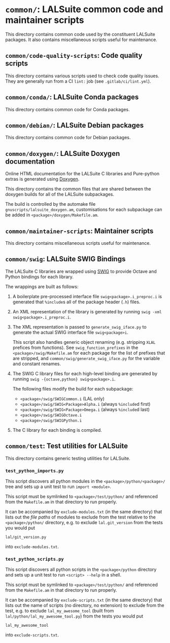 # `common/`: LALSuite common code and maintainer scripts

This directory contains common code used by the constituent LALSuite
packages. It also contains miscellaneous scripts useful for maintenance.

## `common/code-quality-scripts`: Code quality scripts

This directory contains various scripts used to check code quality issues. They
are generally run from a CI `lint:` job (see `.gitlab/ci/lint.yml`).

## `common/conda/`: LALSuite Conda packages

This directory contains common code for Conda packages.

## `common/debian/`: LALSuite Debian packages

This directory contains common code for Debian packages.

## `common/doxygen/`: LALSuite Doxygen documentation

Online HTML documentation for the LALSuite C libraries and Pure-python extras
is generated using [Doxygen](http://www.doxygen.nl/).

This directory contains the common files that are shared between the doxygen
builds for all of the LALSuite subpackages.

The build is controlled by the automake file `gnuscripts/lalsuite_doxygen.am`,
customisations for each subpackage can be added in
`<package>/doxygen/Makefile.am`.

## `common/maintainer-scripts`: Maintainer scripts

This directory contains miscellaneous scripts useful for maintenance.

## `common/swig`: LALSuite SWIG Bindings

The LALSuite C libraries are wrapped using [SWIG](http://swig.org/)
to provide Octave and Python bindings for each library.

The wrappings are built as follows:

1. A boilerplate pre-processed interface file `swig<package>.i_preproc.i` is
   generated that `%include`s all of the package header (`.h`) files.

2. An XML representation of the library is generated by running
   `swig -xml swig<package>.i_preproc.i`.

3. The XML representation is passed to `generate_swig_iface.py` to generate
   the actual SWIG interface file `swig<package>i`.

   This script also handles generic object renaming (e.g. stripping `XLAL`
   prefices from functions). See `swig_function_prefixes` in the
   `<package>/swig/Makefile.am` for each package for the list of prefixes that are
   stripped, and `common/swig/generate_swig_iface.py` for the variable and constant
   renames.

4. The SWIG C library files for each high-level binding are generated by
   running `swig -{octave,python} swig<package>.i`.

   The following files modify the build for each subpackage:

   - `<package>/swig/SWIGCommon.i` (LAL only)
   - `<package>/swig/SWIG<Package>Alpha.i` (always `%include`d first)
   - `<package>/swig/SWIG<Package>Omega.i` (always `%include`d last)
   - `<package>/swig/SWIGOctave.i`
   - `<package>/swig/SWIGPython.i`

5. The C library for each binding is compiled.

## `common/test`: Test utilities for LALSuite

This directory contains generic testing utilities for LALSuite.

### `test_python_imports.py`

This script discovers all python modules in the `<package>/python/<package>/`
tree and sets up a unit test to run `import <module>`.

This script must be symlinked to `<package>/test/python/` and
referenced from the `Makefile.am` in that directory to run properly.

It can be accompanied by `exclude-modules.txt` (in the same directory) that lists out
the _file paths_ of modules to exclude from the test relative to the `<package>/python/`
directory, e.g. to exclude `lal.git_version` from the tests you would put

```
lal/git_version.py
```

into `exclude-modules.txt`.

### `test_python_scripts.py`

This script discovers all python scripts in the `<package>/python` directory
and sets up a unit test to run `<script> --help` in a shell.

This script must be symlinked to `<package>/test/python/` and
referenced from the `Makefile.am` in that directory to run properly.

It can be accompanied by `exclude-scripts.txt` (in the same directory) that lists out
the name of scripts (no directory, no extension) to exclude from the test,
e.g. to exclude `lal_my_awesome_tool` (built from `lal/python/lal_my_awesome_tool.py`)
from the tests you would put

```
lal_my_awesome_tool
```

into `exclude-scripts.txt`.
